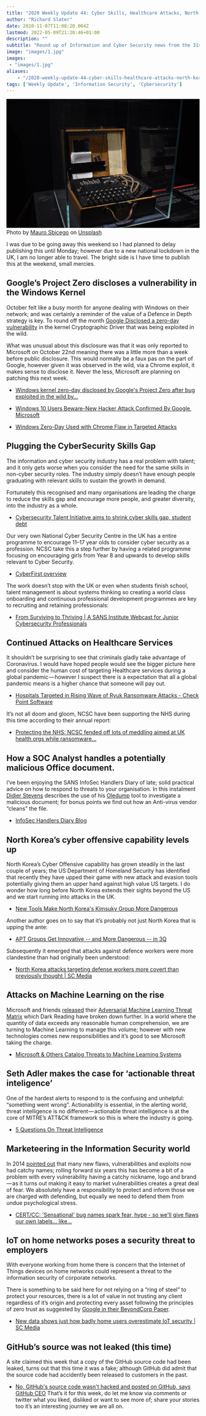 ```yaml
---
title: "2020 Weekly Update 44: Cyber Skills, Healthcare Attacks, North Korea, Machine Learning and Threat…"
author: "Richard Slater"
date: 2020-11-07T11:08:20.004Z
lastmod: 2022-05-09T21:20:46+01:00
description: ""
subtitle: "Round up of Information and Cyber Security news from the 31st of October to the 6th November."
image: "images/1.jpg" 
images:
 - "images/1.jpg"
aliases:
    - "/2020-weekly-update-44-cyber-skills-healthcare-attacks-north-korea-machine-learning-and-threat-a1395585c518"
tags: ['Weekly Update', 'Information Security', 'Cybersecurity']
---
```


![ENIGMA machine in a display case.](images/1.jpg)
Photo by [Mauro Sbicego](https://unsplash.com/@maurosbicego?utm_source=medium&amp;utm_medium=referral) on [Unsplash](https://unsplash.com?utm_source=medium&amp;utm_medium=referral)

I was due to be going away this weekend so I had planned to delay publishing this until Monday; however due to a new national lockdown in the UK, I am no longer able to travel. The bright side is I have time to publish this at the weekend, small mercies.

## Google’s Project Zero discloses a vulnerability in the Windows Kernel

October felt like a busy month for anyone dealing with Windows on their network; and was certainly a reminder of the value of a Defence in Depth strategy is key. To round off the month [Google Disclosed a zero-day vulnerability](https://bugs.chromium.org/p/project-zero/issues/detail?id=2104) in the kernel Cryptographic Driver that was being exploited in the wild.

What was unusual about this disclosure was that it was only reported to Microsoft on October 22nd meaning there was a little more than a week before public disclosure. This would normally be a faux pas on the part of Google, however given it was observed in the wild, via a Chrome exploit, it makes sense to disclose it. Never the less, Microsoft are planning on patching this next week.

- [Windows kernel zero-day disclosed by Google&#39;s Project Zero after bug exploited in the wild by…](https://www.theregister.com/2020/10/30/windows_kernel_zeroday/)

- [Windows 10 Users Beware-New Hacker Attack Confirmed By Google, Microsoft](https://www.forbes.com/sites/daveywinder/2020/11/01/windows-10-users-beware-new-hacker-attack-confirmed-by-google-microsoft/?sh=2e0075113b0a)

- [Windows Zero-Day Used with Chrome Flaw in Targeted Attacks](https://www.darkreading.com/threat-intelligence/windows-zero-day-used-with-chrome-flaw-in-targeted-attacks/d/d-id/1339350?_mc=rss_x_drr_edt_aud_dr_x_x-rss-simple)

## Plugging the CyberSecurity Skills Gap

The information and cyber security industry has a real problem with talent; and it only gets worse when you consider the need for the same skills in non-cyber security roles. The industry simply doesn’t have enough people graduating with relevant skills to sustain the growth in demand.

Fortunately this recognised and many organisations are leading the charge to reduce the skills gap and encourage more people, and greater diversity, into the industry as a whole.

- [Cybersecurity Talent Initiative aims to shrink cyber skills gap, student debt](https://www.scmagazine.com/home/security-news/network-security/cybersecurity-talent-initiative-resolves-to-shrink-cyber-skills-gap-student-debt/)

Our very own National Cyber Security Centre in the UK has a entire programme to encourage 11–17 year olds to consider cyber security as a profession. NCSC take this a step further by having a related programme focusing on encouraging girls from Year 8 and upwards to develop skills relevant to Cyber Security.

- [CyberFirst overview](https://www.ncsc.gov.uk/cyberfirst/overview)

The work doesn’t stop with the UK or even when students finish school, talent management is about systems thinking so creating a world class onboarding and continuous professional development programmes are key to recruiting and retaining professionals:

- [From Surviving to Thriving | A SANS Institute Webcast for Junior Cybersecurity Professionals](https://www.sans.org/blog/junior-cybersecurity-professionals-from-surviving-to-thriving/)

## Continued Attacks on Healthcare Services

It shouldn’t be surprising to see that criminals gladly take advantage of Coronavirus. I would have hoped people would see the bigger picture here and consider the human cost of targeting Healthcare services during a global pandemic — however I suspect there is a expectation that all a global pandemic means is a higher chance that someone will pay out.

- [Hospitals Targeted in Rising Wave of Ryuk Ransomware Attacks - Check Point Software](https://blog.checkpoint.com/2020/10/29/hospitals-targeted-in-rising-wave-of-ryuk-ransomware-attacks/)

It’s not all doom and gloom, NCSC have been supporting the NHS during this time according to their annual report:

- [Protecting the NHS: NCSC fended off lots of meddling aimed at UK health orgs while ransomware…](https://www.theregister.com/2020/11/03/ncsc_annual_report_nhs_ransomware/)

## How a SOC Analyst handles a potentially malicious Office document.

I’ve been enjoying the SANS InfoSec Handlers Diary of late; solid practical advice on how to respond to threats to your organisation. In this instalment [Didier Stevens](https://isc.sans.edu/handler_list.html#didier-stevens) describes the use of his [Oledump](https://blog.didierstevens.com/programs/oledump-py/) tool to investigate a malicious document; for bonus points we find out how an Anti-virus vendor “cleans” the file.

- [InfoSec Handlers Diary Blog](https://isc.sans.edu/diary/rss/26744)

## North Korea’s cyber offensive capability levels up

North Korea’s Cyber Offensive capability has grown steadily in the last couple of years; the US Department of Homeland Security has identified that recently they have upped their game with new attack and evasion tools potentially giving them an upper hand against high value US targets. I do wonder how long before North Korea extends their sights beyond the US and we start running into attacks in the UK.

- [New Tools Make North Korea&#39;s Kimsuky Group More Dangerous](https://www.darkreading.com/threat-intelligence/new-tools-make-north-koreas-kimsuky-group-more-dangerous/d/d-id/1339353?_mc=rss_x_drr_edt_aud_dr_x_x-rss-simple)

Another author goes on to say that it’s probably not just North Korea that is upping the ante:

- [APT Groups Get Innovative -- and More Dangerous -- in 3Q](https://www.darkreading.com/attacks-breaches/apt-groups-get-innovative----and-more-dangerous----in-3q/d/d-id/1339368?_mc=rss_x_drr_edt_aud_dr_x_x-rss-simple)

Subsequently it emerged that attacks against defence workers were more clandestine than had originally been understood:

- [North Korea attacks targeting defense workers more covert than previously thought | SC Media](https://www.scmagazine.com/home/security-news/north-korea-attacks-targeting-defense-workers-more-covert-than-previously-thought/)

## Attacks on Machine Learning on the rise

Microsoft and friends [released](https://www.microsoft.com/security/blog/2020/10/22/cyberattacks-against-machine-learning-systems-are-more-common-than-you-think/) their [Adversarial Machine Learning Threat Matrix](https://www.microsoft.com/security/blog/2020/10/22/cyberattacks-against-machine-learning-systems-are-more-common-than-you-think/) which Dark Reading have broken down further. In a world where the quantity of data exceeds any reasonable human comprehension, we are turning to Machine Learning to manage this volume; however with new technologies comes new responsibilities and it’s good to see Microsoft taking the charge.

- [Microsoft &amp; Others Catalog Threats to Machine Learning Systems](https://www.darkreading.com/vulnerabilities---threats/advanced-threats/microsoft-and-others-catalog-threats-to-machine-learning-systems/d/d-id/1339354?_mc=rss_x_drr_edt_aud_dr_x_x-rss-simple)

## Seth Adler makes the case for ‘actionable threat inteligence’

One of the hardest alerts to respond to is the confusing and unhelpful: “something went wrong”. Actionability is essential, in the alerting world, threat intelligence is no different — actionable threat intelligence is at the core of MITRE’s ATT&amp;CK framework so this is where the industry is going.

- [5 Questions On Threat Intelligence](https://www.cshub.com/executive-decisions/articles/5-questions-on-threat-intelligence)

## Marketeering in the Information Security world

In 2014 [pointed out](https://amido.com/blog/heartbleed-the-internet-is-not-coming-to-an-end/) that many new flaws, vulnerabilities and exploits now had catchy names; rolling forward six years this has become a bit of a problem with every vulnerability having a catchy nickname, logo and brand — as it turns out making it easy to market vulnerabilities creates a great deal of fear. We absolutely have a responsibility to protect and inform those we are charged with defending, but equally we need to defend them from undue psychological stress.

- [CERT/CC: &#39;Sensational&#39; bug names spark fear, hype - so we&#39;ll give flaws our own labels... like…](https://www.theregister.com/2020/11/03/cert_bug_names/)

## IoT on home networks poses a security threat to employers

With everyone working from home there is concern that the Internet of Things devices on home networks could represent a threat to the information security of corporate networks.

There is something to be said here for not relying on a “ring of steel” to protect your resources, there is a lot of value in not trusting any client regardless of it’s origin and protecting every asset following the principles of zero trust as suggested by [Google in their BeyondCorp Paper](https://cloud.google.com/beyondcorp).

- [New data shows just how badly home users overestimate IoT security | SC Media](https://www.scmagazine.com/home/security-news/with-work-from-home-booming-new-data-shows-just-how-badly-home-users-overestimate-iot-security/)

## GitHub’s source was not leaked (this time)

A site claimed this week that a copy of the GitHub source code had been leaked, turns out that this time it was a fake; although GitHub did admit that the source code had accidently been released to customers in the past.

- [No, GitHub&#39;s source code wasn&#39;t hacked and posted on GitHub, says GitHub CEO](https://www.theregister.com/2020/11/05/github_not_hacked_and_cloned/)
That’s it for this week, do let me know via comments or twitter what you liked, disliked or want to see more of; share your stories too it’s an interesting journey we are all on.
